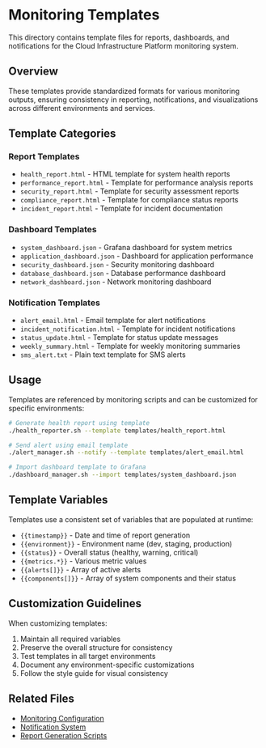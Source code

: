 # Monitoring Templates

This directory contains template files for reports, dashboards, and notifications for the Cloud Infrastructure Platform monitoring system.

## Overview

These templates provide standardized formats for various monitoring outputs, ensuring consistency in reporting, notifications, and visualizations across different environments and services.

## Template Categories

### Report Templates

- `health_report.html` - HTML template for system health reports
- `performance_report.html` - Template for performance analysis reports
- `security_report.html` - Template for security assessment reports
- `compliance_report.html` - Template for compliance status reports
- `incident_report.html` - Template for incident documentation

### Dashboard Templates

- `system_dashboard.json` - Grafana dashboard for system metrics
- `application_dashboard.json` - Dashboard for application performance
- `security_dashboard.json` - Security monitoring dashboard
- `database_dashboard.json` - Database performance dashboard
- `network_dashboard.json` - Network monitoring dashboard

### Notification Templates

- `alert_email.html` - Email template for alert notifications
- `incident_notification.html` - Template for incident notifications
- `status_update.html` - Template for status update messages
- `weekly_summary.html` - Template for weekly monitoring summaries
- `sms_alert.txt` - Plain text template for SMS alerts

## Usage

Templates are referenced by monitoring scripts and can be customized for specific environments:

```bash
# Generate health report using template
./health_reporter.sh --template templates/health_report.html

# Send alert using email template
./alert_manager.sh --notify --template templates/alert_email.html

# Import dashboard template to Grafana
./dashboard_manager.sh --import templates/system_dashboard.json
```

## Template Variables

Templates use a consistent set of variables that are populated at runtime:

- `{{timestamp}}` - Date and time of report generation
- `{{environment}}` - Environment name (dev, staging, production)
- `{{status}}` - Overall status (healthy, warning, critical)
- `{{metrics.*}}` - Various metric values
- `{{alerts[]}}` - Array of active alerts
- `{{components[]}}` - Array of system components and their status

## Customization Guidelines

When customizing templates:

1. Maintain all required variables
2. Preserve the overall structure for consistency
3. Test templates in all target environments
4. Document any environment-specific customizations
5. Follow the style guide for visual consistency

## Related Files

- [Monitoring Configuration](../config/)
- [Notification System](../alerts/)
- [Report Generation Scripts](../core/)
